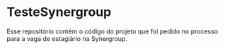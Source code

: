 # TesteSynergroup
Esse repositório contém o código do projeto que foi pedido no processo para a vaga de estagiário na Synergroup.
